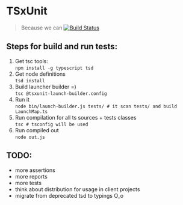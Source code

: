 # TSxUnit
> Because we can [![Build Status](https://travis-ci.org/FreeElephants/TSxUnit.svg?branch=master)](https://travis-ci.org/FreeElephants/TSxUnit)

## Steps for build and run tests:

1. Get tsc tools:     
    `npm install -g typescript tsd `
2. Get node definitions  
    `tsd install`
3. Build launcher builder =)  
    `tsc @tsxunit-launch-builder.config`
4. Run it  
    `node bin/launch-builder.js tests/ # it scan tests/ and build LaunchMap.ts`
5. Run compilation for all ts sources + tests classes  
    `tsc # tsconfig will be used`
6. Run compiled out  
    `node out.js`


## TODO:
* more assertions
* more reports
* more tests
* think about distribution for usage in client projects
* migrate from deprecated tsd to typings O_o
